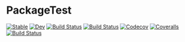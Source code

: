 # PackageTest

[![Stable](https://img.shields.io/badge/docs-stable-blue.svg)](https://jannittayao.github.io/PackageTest.jl/stable)
[![Dev](https://img.shields.io/badge/docs-dev-blue.svg)](https://jannittayao.github.io/PackageTest.jl/dev)
[![Build Status](https://travis-ci.com/jannittayao/PackageTest.jl.svg?branch=master)](https://travis-ci.com/jannittayao/PackageTest.jl)
[![Build Status](https://ci.appveyor.com/api/projects/status/github/jannittayao/PackageTest.jl?svg=true)](https://ci.appveyor.com/project/jannittayao/PackageTest-jl)
[![Codecov](https://codecov.io/gh/jannittayao/PackageTest.jl/branch/master/graph/badge.svg)](https://codecov.io/gh/jannittayao/PackageTest.jl)
[![Coveralls](https://coveralls.io/repos/github/jannittayao/PackageTest.jl/badge.svg?branch=master)](https://coveralls.io/github/jannittayao/PackageTest.jl?branch=master)
[![Build Status](https://api.cirrus-ci.com/github/jannittayao/PackageTest.jl.svg)](https://cirrus-ci.com/github/jannittayao/PackageTest.jl)
